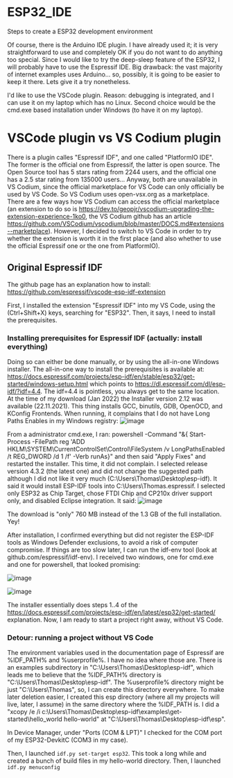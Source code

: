 # ESP32_IDE
Steps to create a ESP32 development environment

Of course, there is the Arduino IDE plugin. I have already used it; it is very straightforward to use and completely
OK if you do not want to do anything too special. Since I would like to try the deep-sleep feature of the ESP32, I will
probably have to use the Espressif IDE. Big drawback: the vast majority of internet examples uses Arduino... so, possibly,
it is going to be easier to keep it there. Lets give it a try nonetheless.

I'd like to use the VSCode plugin. Reason: debugging is integrated, and I can use it on my laptop which has no Linux.
Second choice would be the cmd.exe based installation under Windows (to have it on my laptop).

# VSCode plugin vs VS Codium plugin
There is a plugin calles "Espressif IDF", and one called "PlatformIO IDE". The former is the official one from Espressif,
the latter is open source. The Open Source tool has 5 stars rating from 2244 users, and the official one has a 2.5 star
rating from 135000 users... 
Anyway, both are unavailable in VS Codium, since the official marketplace for VS Code can only officially be used by
VS Code. So VS Codium uses open-vsx.org as a marketplace. There are a few ways how VS Codium can access the official
marketplace (an extension to do so is https://dev.to/geopjr/vscodium-upgrading-the-extension-experience-1ko0, the VS Codium
github has an article https://github.com/VSCodium/vscodium/blob/master/DOCS.md#extensions--marketplace).
However, I decided to switch to VS Code in order to try whether the extension is worth it in the first place (and also
whether to use the official Espressif one or the one from PlatformIO).

## Original Espressif IDF

The github page has an explanation how to install: https://github.com/espressif/vscode-esp-idf-extension

First, I installed the extension "Espressif IDF" into my VS Code, using the (Ctrl+Shift+X) keys, searching for "ESP32".
Then, it says, I need to install the prerequisites. 

### Installing prerequisites for Espressif IDF (actually: install everything)
Doing so can either be done manually, or by using the all-in-one
Windows installer. The all-in-one way to install the prerequisites is available at:
https://docs.espressif.com/projects/esp-idf/en/stable/esp32/get-started/windows-setup.html which points to
https://dl.espressif.com/dl/esp-idf/?idf=4.4. The idf=4.4 is pointless, you always get to the same location. At the
time of my download (Jan 2022) the Installer version 2.12 was available (22.11.2021). 
This thing installs GCC, binutils, GDB, OpenOCD, and KConfig Frontends.
When running, it complains that I do not have Long Paths Enables in my Windows registry:
![image](https://user-images.githubusercontent.com/11603870/149659874-ad86cbd0-50c3-4b17-981e-2b96603e4bcc.png)

From a administrator cmd.exe, I ran:
powershell -Command "&{ Start-Process -FilePath reg 'ADD HKLM\SYSTEM\CurrentControlSet\Control\FileSystem /v LongPathsEnabled /t REG_DWORD /d 1 /f' -Verb runAs}"
and then said "Apply Fixes" and restarted the installer. This time, it did not complain. I selected release version 4.3.2 (the
latest one) and did not change the suggested path although I did not like it very much (C:\Users\Thomas\Desktop\esp-idf).
It said it would install ESP-IDF tools into C:\Users\Thomas\.espressif.
I selected only ESP32 as Chip Target, chose FTDI Chip and CP210x driver support only, and disabled Eclipse integration. It said:
![image](https://user-images.githubusercontent.com/11603870/149660077-f77e42aa-afe8-443a-afc4-0b18b459a275.png)

The download is "only" 760 MB instead of the 1.3 GB of the full installation. Yey!

After installation, I confirmed everything but did not register the ESP-IDF tools as Windows Defender exclusions,
to avoid a risk of computer compromise. If things are too slow later, I can run the idf-env tool (look at github.com/espressif/idf-env).
I received two windows, one for cmd.exe and one for powershell, that looked promising:

![image](https://user-images.githubusercontent.com/11603870/149660398-fd2fc8b1-726b-474f-ae6d-02b622e07d8c.png)


![image](https://user-images.githubusercontent.com/11603870/149660405-ee62b7c9-3004-4597-ab41-ace41235db58.png)

The installer essentially does steps 1..4 of the https://docs.espressif.com/projects/esp-idf/en/latest/esp32/get-started/ explanation.
Now, I am ready to start a project right away, without VS Code.

### Detour: running a project without VS Code

The environment variables used in the documentation page of Espressif are %IDF_PATH% and %userprofile%. I have no idea
where those are. There is an examples subdirectory in "C:\Users\Thomas\Desktop\esp-idf\", which leads me to believe that
the %IDF_PATH% directory is "C:\Users\Thomas\Desktop\esp-idf". The %userprofile% directory might be just "C:\Users\Thomas",
so, I can create this directory everywhere. To make later deletion easier, I created this esp directory (where all my
projects will live, later, I assume) in the same directory where the %IDF_PATH is. 
I did a "xcopy /e /i c:\Users\Thomas\Desktop\esp-idf\examples\get-started\hello_world hello-world" at "C:\Users\Thomas\Desktop\esp-idf\esp".

In Device Manager, under "Ports (COM & LPT)" I checked for the COM port of my ESP32-DevkitC (COM3 in my case).

Then, I launched `idf.py set-target esp32`. This took a long while and created a bunch of build files in my hello-world 
directory.
Then, I launched `idf.py menuconfig`









